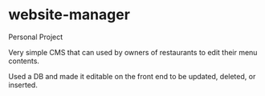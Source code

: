 # website-manager

Personal Project

Very simple CMS that can used by owners of restaurants to edit their menu contents.

Used a DB and made it editable on the front end to be updated, deleted, or inserted.
